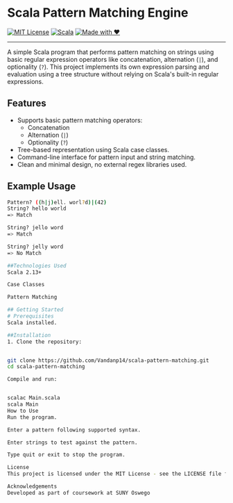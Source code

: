 # Scala Pattern Matching Engine

[![MIT License](https://img.shields.io/badge/license-MIT-green.svg)](LICENSE)
[![Scala](https://img.shields.io/badge/Scala-2.13%2B-red.svg)](https://www.scala-lang.org/)
[![Made with ❤️](https://img.shields.io/badge/Made%20with-%E2%9D%A4-red.svg)](https://github.com/your-username/scala-pattern-matching)

---

A simple Scala program that performs pattern matching on strings using basic regular expression operators like concatenation, alternation (`|`), and optionality (`?`). This project implements its own expression parsing and evaluation using a tree structure without relying on Scala's built-in regular expressions.

## Features
- Supports basic pattern matching operators:
  - Concatenation
  - Alternation (`|`)
  - Optionality (`?`)
- Tree-based representation using Scala case classes.
- Command-line interface for pattern input and string matching.
- Clean and minimal design, no external regex libraries used.

## Example Usage
```bash
Pattern? ((h|j)ell. worl?d)|(42)
String? hello world
=> Match

String? jello word
=> Match

String? jelly word
=> No Match

##Technologies Used
Scala 2.13+

Case Classes

Pattern Matching

## Getting Started
# Prerequisites
Scala installed.

##Installation
1. Clone the repository:


git clone https://github.com/Vandanp14/scala-pattern-matching.git
cd scala-pattern-matching

Compile and run:


scalac Main.scala
scala Main
How to Use
Run the program.

Enter a pattern following supported syntax.

Enter strings to test against the pattern.

Type quit or exit to stop the program.

License
This project is licensed under the MIT License - see the LICENSE file for details.

Acknowledgements
Developed as part of coursework at SUNY Oswego
